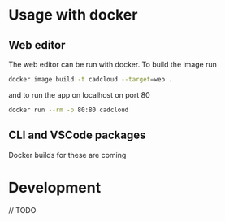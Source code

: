 # Usage with docker

## Web editor

The web editor can be run with docker. To build the image run

```bash
docker image build -t cadcloud --target=web .
```

and to run the app on localhost on port 80

```bash
docker run --rm -p 80:80 cadcloud
```

## CLI and VSCode packages

Docker builds for these are coming

# Development

// TODO
